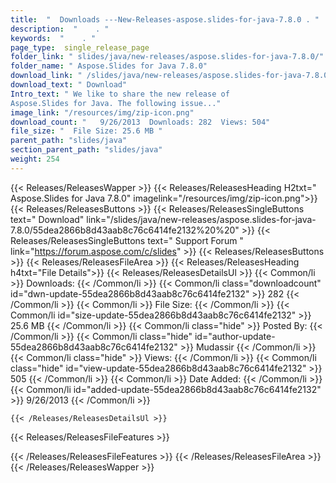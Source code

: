 ```yaml
---
title:  "  Downloads ---New-Releases-aspose.slides-for-java-7.8.0 . " 
description:  "    . " 
keywords:  "    . " 
page_type:  single_release_page
folder_link: " slides/java/new-releases/aspose.slides-for-java-7.8.0/"
folder_name: " Aspose.Slides for Java 7.8.0"
download_link: " /slides/java/new-releases/aspose.slides-for-java-7.8.0/55dea2866b8d43aab8c76c6414fe2132"
download_text: " Download"
Intro_text: " We like to share the new release of
Aspose.Slides for Java. The following issue..."
image_link: "/resources/img/zip-icon.png"
download_count: "   9/26/2013  Downloads: 282  Views: 504"
file_size: "  File Size: 25.6 MB "
parent_path: "slides/java"
section_parent_path: "slides/java"
weight: 254
---
```


{{< Releases/ReleasesWapper >}}
  {{< Releases/ReleasesHeading H2txt=" Aspose.Slides for Java 7.8.0" imagelink="/resources/img/zip-icon.png">}}
  {{< Releases/ReleasesButtons >}}
    {{< Releases/ReleasesSingleButtons text=" Download" link="/slides/java/new-releases/aspose.slides-for-java-7.8.0/55dea2866b8d43aab8c76c6414fe2132%20%20" >}}
    {{< Releases/ReleasesSingleButtons text=" Support Forum " link="https://forum.aspose.com/c/slides" >}}
  {{< Releases/ReleasesButtons >}}
  {{< Releases/ReleasesFileArea >}}
    {{< Releases/ReleasesHeading h4txt="File Details">}}
    {{< Releases/ReleasesDetailsUl >}}
            {{< Common/li  >}} Downloads: {{< /Common/li >}} 
      {{< Common/li class="downloadcount" id="dwn-update-55dea2866b8d43aab8c76c6414fe2132" >}} 282 {{< /Common/li >}} 
      {{< Common/li  >}} File Size: {{< /Common/li >}} 
      {{< Common/li id="size-update-55dea2866b8d43aab8c76c6414fe2132" >}} 25.6 MB {{< /Common/li >}} 
      {{< Common/li  class="hide" >}} Posted By: {{< /Common/li >}} 
      {{< Common/li class="hide" id="author-update-55dea2866b8d43aab8c76c6414fe2132" >}} Mudassir {{< /Common/li >}} 
      {{< Common/li class="hide"  >}} Views: {{< /Common/li >}} 
      {{< Common/li class="hide" id="view-update-55dea2866b8d43aab8c76c6414fe2132" >}} 505 {{< /Common/li >}} 
      {{< Common/li  >}} Date Added: {{< /Common/li >}} 
      {{< Common/li id="added-update-55dea2866b8d43aab8c76c6414fe2132" >}} 9/26/2013 {{< /Common/li >}} 

    {{< /Releases/ReleasesDetailsUl >}}

  {{< Releases/ReleasesFileFeatures >}}
      
  {{< /Releases/ReleasesFileFeatures >}}
 {{< /Releases/ReleasesFileArea >}}
{{< /Releases/ReleasesWapper >}}


